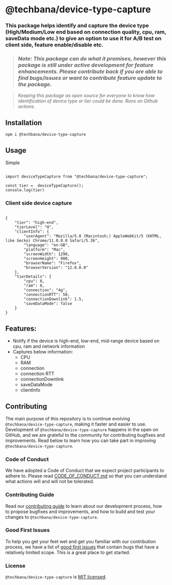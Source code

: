 # @techbana/device-type-capture

### This package helps identify and capture the device type (High/Medium/Low end based on connection quality, cpu, ram, saveData mode etc.) to give an option to use it for A/B test on client side, feature enable/disable etc.

> ### _Note: This package can do what it promises, however this package is still under active development for feature enhancements. Please contribute back if you are able to find bugs/issues or want to contribute feature update to the package._

> _Keeping this package as open source for everyone to know how identification of device type or tier could be done. Runs on Github actions._

## Installation

`npm i @techbana/device-type-capture`

## Usage

Simple

```

import deviceTypeCapture from "@techbana/device-type-capture";

const tier =  deviceTypeCapture();
console.log(tier)

```

### Client side device capture

```

{
    "tier": "high-end",
    "tierLevel": "H",
    "clientInfo": {
        "userAgent": "Mozilla/5.0 (Macintosh;) AppleWebKit/5 (KHTML, like Gecko) Chrome/11.0.0.0 Safari/5.36",
        "language": "en-GB",
        "platform": "Mac",
        "screenWidth": 1290,
        "screenHeight": 900,
        "browserName": "Firefox",
        "browserVersion": "12.0.0.0"
    },
    "tierDetails": {
        "cpu": 8,
        "ram": 8,
        "connection": "4g",
        "connectionRTT": 50,
        "connectionDownlink": 1.5,
        "saveDataMode": false
    }
}

```

## Features:

- Notify if the device is high-end, low-end, mid-range device based on cpu, ram and network information
- Captures below information:
  - CPU
  - RAM
  - connection
  - connection RTT
  - connectionDownlink
  - saveDataMode
  - clientInfo

## Contributing

The main purpose of this repository is to continue evolving `@techbana/device-type-capture`, making it faster and easier to use. Development of `@techbana/device-type-capture` happens in the open on GitHub, and we are grateful to the community for contributing bugfixes and improvements. Read below to learn how you can take part in improving `@techbana/device-type-capture`.

### Code of Conduct

We have adopted a Code of Conduct that we expect project participants to adhere to. Please read [CODE_OF_CONDUCT.md](./CODE_OF_CONDUCT.md) so that you can understand what actions will and will not be tolerated.

### Contributing Guide

Read our [contributing guide](./CONTRIBUTING.md) to learn about our development process, how to propose bugfixes and improvements, and how to build and test your changes to `@techbana/device-type-capture`.

### Good First Issues

To help you get your feet wet and get you familiar with our contribution process, we have a list of [good first issues](https://github.com/manishekhawat/device-type-capture/labels/good%20first%20issue) that contain bugs that have a relatively limited scope. This is a great place to get started.

### License

`@techbana/device-type-capture` is [MIT licensed](./LICENSE).
